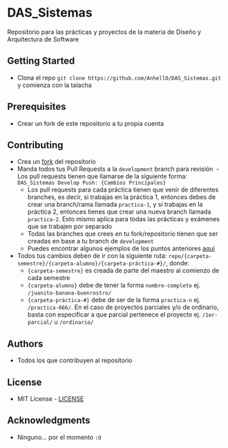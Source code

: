 # DAS_Sistemas

Repositorio para las prácticas y proyectos de la materia de Diseño y Arquitectura de Software

## Getting Started

- Clona el repo `git clone https://github.com/AnhellO/DAS_Sistemas.git` y comienza con la talacha

## Prerequisites

- Crear un fork de este repositorio a tu propia cuenta

## Contributing

- Crea un [fork](https://docs.github.com/es/github/getting-started-with-github/fork-a-repo) del repositorio
- Manda todos tus Pull Requests a la `development` branch para revisión
  - Los pull requests tienen que llamarse de la siguiente forma: `DAS_Sistemas Develop Push: {Cambios Principales}`
  - Los pull requests para cada práctica tienen que venir de diferentes branches, es decir, si trabajas en la práctica 1, entonces debes de crear una branch/rama llamada `practica-1`, y si trabajas en la práctica 2, entonces tienes que crear una nueva branch llamada `practica-2`. Esto mismo aplica para todas las prácticas y exámenes que se trabajen por separado
  - Todas las branches que crees en tu fork/repositorio tienen que ser creadas en base a tu branch de `development`
  - Puedes encontrar algunos ejemplos de los puntos anteriores [aquí](https://github.com/AnhellO/DAS_Sistemas/pulls?q=is%3Apr+is%3Aclosed)
- Todos tus cambios deben de ir con la siguiente ruta: `repo/{carpeta-semestre}/{carpeta-alumno}/{carpeta-práctica-#}/`, donde:
  - `{carpeta-semestre}` es creada de parte del maestro al comienzo de cada semestre
  - `{carpeta-alumno}` debe de tener la forma `nombre-completo` ej. `/juanito-banana-buenrostro/`
  - `{carpeta-práctica-#}` debe de ser de la forma `practica-n` ej. `/practica-666/`. En el caso de proyectos parciales y/o de ordinario, basta con especificar a que parcial pertenece el proyecto ej. `/1er-parcial/` u `/ordinario/`

## Authors

- Todos los que contribuyen al repositorio

## License

- MIT License - [LICENSE](LICENSE)

## Acknowledgments

- Ninguno... por el momento `:O`
